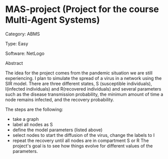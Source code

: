 # MAS-project (Project for the course Multi-Agent Systems)

Category: ABMS

Type: Easy

Software: NetLogo

Abstract
    
The idea for the project comes from the pandemic situation we are still experiencing. I plan to simulate the spread of a virus in a network using the SIR model. There are three different states, S (susceptible individuals), I(infected individuals) and R(recovered individuals) and several parameters such as the disease transmission probability, the minimum amount of time a node remains infected, and the recovery probability.

The steps are the following:
- take a graph
- label all nodes as S
- define the model parameters (listed above)
- select nodes to start the diffusion of the virus, change the labels to I
- repeat the recovery until all nodes are in compartment S or R
The project's goal is to see how things evolve for different values of the parameters.
